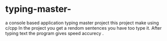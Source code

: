 # typing-master-
a console based application typing master project 
this project make using c/cpp 
In the project you get a rendom sentences you have too type it.
After typing text the program gives speed accurecy .
